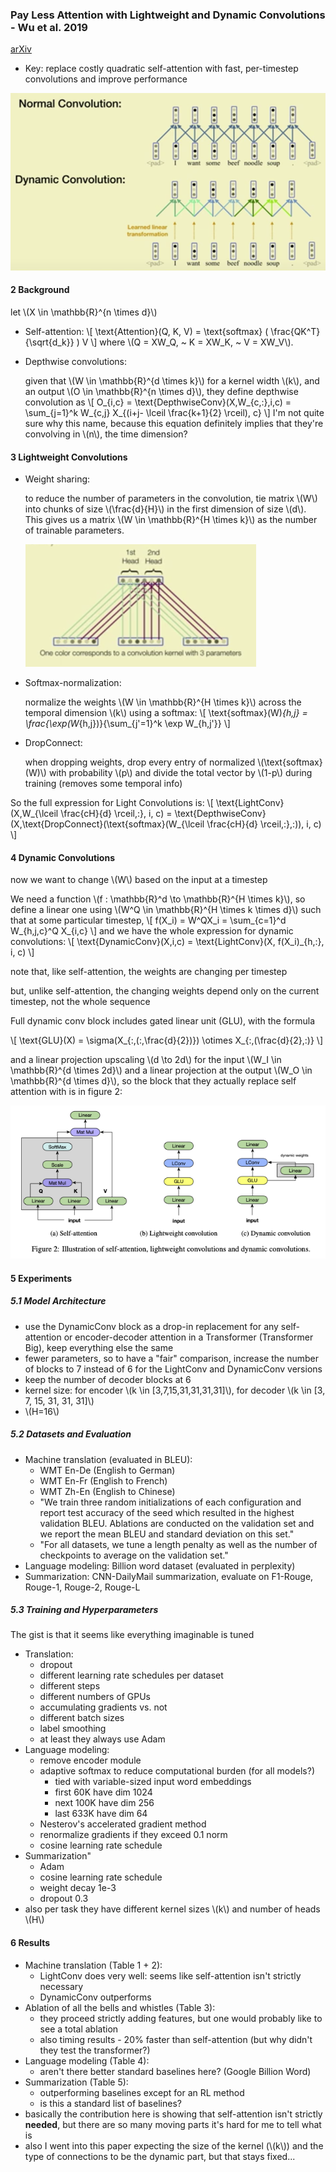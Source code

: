 <link rel="stylesheet" href="https://cdn.jsdelivr.net/npm/katex@0.10.2/dist/katex.min.css" integrity="sha384-yFRtMMDnQtDRO8rLpMIKrtPCD5jdktao2TV19YiZYWMDkUR5GQZR/NOVTdquEx1j" crossorigin="anonymous">
<script defer src="https://cdn.jsdelivr.net/npm/katex@0.10.2/dist/katex.min.js" integrity="sha384-9Nhn55MVVN0/4OFx7EE5kpFBPsEMZxKTCnA+4fqDmg12eCTqGi6+BB2LjY8brQxJ" crossorigin="anonymous"></script>
<script defer src="https://cdn.jsdelivr.net/npm/katex@0.10.2/dist/contrib/auto-render.min.js" integrity="sha384-kWPLUVMOks5AQFrykwIup5lo0m3iMkkHrD0uJ4H5cjeGihAutqP0yW0J6dpFiVkI" crossorigin="anonymous" onload="renderMathInElement(document.body);"></script>

### Pay Less Attention with Lightweight and Dynamic Convolutions - Wu et al. 2019
[arXiv](https://arxiv.org/abs/1901.10430)
- Key: replace costly quadratic self-attention with fast, per-timestep 
  convolutions and improve performance

![Dynamic vs. normal convolution](figs/dynamicconv.png)

#### 2 Background
let \\(X \in \mathbb{R}^{n \times d}\\)
- Self-attention:
  \\[
  \text{Attention}(Q, K, V) = \text{softmax} ( \frac{QK^T}{\sqrt{d_k}} ) V
  \\]
  where \\(Q = XW_Q, ~ K = XW_K, ~ V = XW_V\\).
  
- Depthwise convolutions:
  
  given that \\(W \in \mathbb{R}^{d \times k}\\) for a kernel width \\(k\\), and an 
  output \\(O \in \mathbb{R}^{n \times d}\\), they define depthwise convolution as
  \\[
  O_{i,c} = \text{DepthwiseConv}(X,W_{c,:},i,c) = \sum_{j=1}^k W_{c,j} X_{(i+j- \lceil \frac{k+1}{2} \rceil), c}
  \\]
  I'm not quite sure why this name, because this equation definitely implies 
  that they're convolving in \\(n\\), the time dimension?

#### 3 Lightweight Convolutions
- Weight sharing:
  
  to reduce the number of parameters in the convolution, tie matrix \\(W\\) into 
  chunks of size \\(\frac{d}{H}\\) in the first dimension of size \\(d\\). This 
  gives us a matrix \\(W \in \mathbb{R}^{H \times k}\\) as the number of trainable
  parameters.
  
  ![LightConv weight-tying](figs/weight_tying.png)
- Softmax-normalization:
  
  normalize the weights \\(W \in \mathbb{R}^{H \times k}\\) across the temporal 
  dimension \\(k\\) using a softmax:
  \\[
  \text{softmax}(W)_{h,j} = \frac{\exp(W_{h,j})}{\sum_{j'=1}^k \exp W_{h,j'}}
  \\]
  
- DropConnect:
   
  when dropping weights, drop every entry of normalized \\(\text{softmax}(W)\\) 
  with probability \\(p\\) and divide the total vector by \\(1-p\\) during training
  (removes some temporal info)

So the full expression for Light Convolutions is:
\\[
\text{LightConv}(X,W_{\lceil \frac{cH}{d} \rceil,:}, i, c) = \text{DepthwiseConv}
(X,\text{DropConnect}(\text{softmax}(W_{\lceil \frac{cH}{d} \rceil,:},:)), i, c)
\\]

#### 4 Dynamic Convolutions
now we want to change \\(W\\) based on the input at a timestep

We need a function \\(f : \mathbb{R}^d \to \mathbb{R}^{H \times k}\\), so define a
linear one using \\(W^Q \in \mathbb{R}^{H \times k \times d}\\) such that at some
particular timestep, 
\\[
f(X_i) = W^QX_i = \sum_{c=1}^d W_{h,j,c}^Q X_{i,c}
\\]
and we have the whole expression for dynamic convolutions:
\\[
\text{DynamicConv}(X,i,c) = \text{LightConv}(X, f(X_i)_{h,:}, i, c)
\\]

note that, like self-attention, the weights are changing per timestep

but, unlike self-attention, the changing weights depend only on the current 
timestep, not the whole sequence

Full dynamic conv block includes gated linear unit (GLU), with the formula

\\[
\text{GLU}(X) = \sigma(X_{:,(:,\frac{d}{2})}) \otimes X_{:,(\frac{d}{2},:)}
\\]

and a linear projection upscaling \\(d \to 2d\\) for the input \\(W_I \in \mathbb{R}^{d \times 2d}\\)
and a linear projection at the output \\(W_O \in \mathbb{R}^{d \times d}\\), so
the block that they actually replace self attention with is in figure 2:

![DynamicConv module](figs/dynamicconv_module.png)

#### 5 Experiments

##### 5.1 Model Architecture
- use the DynamicConv block as a drop-in replacement for any self-attention or 
  encoder-decoder attention in a Transformer (Transformer Big), keep everything 
  else the same
- fewer parameters, so to have a "fair" comparison, increase the number of blocks
  to 7 instead of 6 for the LightConv and DynamicConv versions
- keep the number of decoder blocks at 6
- kernel size: for encoder \\(k \in [3,7,15,31,31,31,31]\\), for decoder \\(k \in [3, 7, 15, 31, 31, 31]\\)
- \\(H=16\\)

##### 5.2 Datasets and Evaluation
- Machine translation (evaluated in BLEU): 
    - WMT En-De (English to German)
    - WMT En-Fr (English to French)
    - WMT Zh-En (English to Chinese)
    - "We train three random initializations of each configuration and report 
      test accuracy of the seed which resulted in the highest validation BLEU.
      Ablations are conducted on the validation set and we report the mean BLEU
      and standard deviation on this set."
    - "For all datasets, we tune a length penalty as well as the number of 
      checkpoints to average on the validation set."
- Language modeling: Billion word dataset (evaluated in perplexity)
- Summarization: CNN-DailyMail summarization, evaluate on F1-Rouge, Rouge-1, 
  Rouge-2, Rouge-L

##### 5.3 Training and Hyperparameters
The gist is that it seems like everything imaginable is tuned
- Translation:
    - dropout
    - different learning rate schedules per dataset
    - different steps 
    - different numbers of GPUs
    - accumulating gradients vs. not
    - different batch sizes
    - label smoothing
    - at least they always use Adam
- Language modeling:
    - remove encoder module
    - adaptive softmax to reduce computational burden (for all models?)
        - tied with variable-sized input word embeddings
        - first 60K have dim 1024
        - next 100K have dim 256
        - last 633K have dim 64
    - Nesterov's accelerated gradient method
    - renormalize gradients if they exceed 0.1 norm
    - cosine learning rate schedule
- Summarization"
    - Adam
    - cosine learning rate schedule
    - weight decay 1e-3
    - dropout 0.3
- also per task they have different kernel sizes \\(k\\) and number of heads \\(H\\)

#### 6 Results
- Machine translation (Table 1 + 2):
    - LightConv does very well: seems like self-attention isn't strictly necessary
    - DynamicConv outperforms
- Ablation of all the bells and whistles (Table 3):
    - they proceed strictly adding features, but one would probably like to see
      a total ablation
    - also timing results - 20% faster than self-attention (but why didn't they
      test the transformer?)
- Language modeling (Table 4):
    - aren't there better standard baselines here? (Google Billion Word)
- Summarization (Table 5):
    - outperforming baselines except for an RL method
    - is this a standard list of baselines?
- basically the contribution here is showing that self-attention isn't strictly
  **needed**, but there are so many moving parts it's hard for me to tell what 
  is
- also I went into this paper expecting the size of the kernel (\\(k\\)) and the 
  type of connections to be the dynamic part, but that stays fixed...
